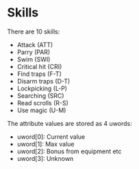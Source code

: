 # Skills

There are 10 skills:
- Attack (ATT)
- Parry (PAR)
- Swim (SWI)
- Critical hit (CRI)
- Find traps (F-T)
- Disarm traps (D-T)
- Lockpicking (L-P)
- Searching (SRC)
- Read scrolls (R-S)
- Use magic (U-M)

The attribute values are stored as 4 uwords:

- uword[0]: Current value
- uword[1]: Max value
- uword[2]: Bonus from equipment etc
- uword[3]: Unknown